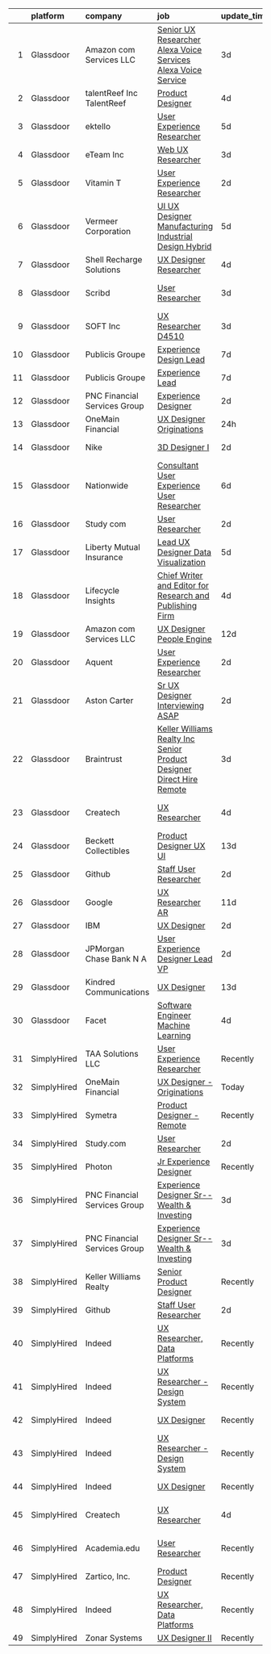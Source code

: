 

|    | platform    | company                       | job                                                                                                                                                                                                                                                                                                                                                                                                                                                                                                                                                                                                                                                                                                                                                                                                                                                                                                                                                                                                                                                                                                                                                                                                                                                                                                                                                                                                                                                                                                                                                     | update_time   | location               |
|---:|:------------|:------------------------------|:--------------------------------------------------------------------------------------------------------------------------------------------------------------------------------------------------------------------------------------------------------------------------------------------------------------------------------------------------------------------------------------------------------------------------------------------------------------------------------------------------------------------------------------------------------------------------------------------------------------------------------------------------------------------------------------------------------------------------------------------------------------------------------------------------------------------------------------------------------------------------------------------------------------------------------------------------------------------------------------------------------------------------------------------------------------------------------------------------------------------------------------------------------------------------------------------------------------------------------------------------------------------------------------------------------------------------------------------------------------------------------------------------------------------------------------------------------------------------------------------------------------------------------------------------------|:--------------|:-----------------------|
|  1 | Glassdoor   | Amazon com Services LLC       | [Senior UX Researcher  Alexa Voice Services  Alexa Voice Service](https://www.glassdoor.com/partner/jobListing.htm?pos=124&ao=1136043&s=58&guid=000001817fe2a316b438e5b57d86120e&src=GD_JOB_AD&t=SR&vt=w&cs=1_4f942899&cb=1655707968689&jobListingId=1007945376978&jrtk=3-0-1g5vu58qjjoor801-1g5vu58r0q6ip800-4fb3b2205b397d34-)                                                                                                                                                                                                                                                                                                                                                                                                                                                                                                                                                                                                                                                                                                                                                                                                                                                                                                                                                                                                                                                                                                                                                                                                                        | 3d            | Remote                 |
|  2 | Glassdoor   | talentReef  Inc    TalentReef | [Product Designer](https://www.glassdoor.com/partner/jobListing.htm?pos=126&ao=1136043&s=58&guid=000001817fe2a316b438e5b57d86120e&src=GD_JOB_AD&t=SR&vt=w&ea=1&cs=1_2fd6e781&cb=1655707968693&jobListingId=1007942333539&jrtk=3-0-1g5vu58qjjoor801-1g5vu58r0q6ip800-b1d65d1e23e1d5ef-)                                                                                                                                                                                                                                                                                                                                                                                                                                                                                                                                                                                                                                                                                                                                                                                                                                                                                                                                                                                                                                                                                                                                                                                                                                                                  | 4d            | Denver, CO             |
|  3 | Glassdoor   | ektello                       | [User Experience Researcher](https://www.glassdoor.com/partner/jobListing.htm?pos=102&ao=1110586&s=58&guid=000001817fe2a316b438e5b57d86120e&src=GD_JOB_AD&t=SR&vt=w&ea=1&cs=1_b6baf9ec&cb=1655707968687&jobListingId=1007939618815&cpc=DF7064BA3070673B&jrtk=3-0-1g5vu58qjjoor801-1g5vu58r0q6ip800-915ffd92501460ca--6NYlbfkN0CLjQmfy67UqlWxJvyH5uxFrQGBFL1cdeZdgq-fUlKTljvii19VO40o9hODfeR06z4R3gKYeA12dSiTX4yFC_llT-SHO-vTVqwBvTr0TUeQ7sqQLmharss2OEzlzSIVsfsJmAiheDQVb3SGwk3mUzb-JDtsyTgnc840NTm9Xfdo-DwM4oPtxPVfXtd_PHWKQmeQjg046Zhwopc_7D4sKt2YSax65p3ay23vh2EowBx91kghxhfyIVr6wt7xwheDaTW3ZXWHSNPzhAyADsr0G7RcDuyCGoVQqV9pQ3lxXj7c6haVetsQdpnrlimYKvz92IWUysJknZJQaRY9oBujia5pqvJll_lfIGm8G-XlUDS3f1QkVX-0q_5jJgjO1ztLtEf4h8Fk75DNnKBYcv7Oy_IxeeNXW4NwUuTI76jmWA-JeYSh_Bnhl7627AOKwqiAVZrhSLb8JsgRHe-GOY3-STzjeLEZQzb6kccNGr-G3hlhKZQE_-SciZ7jliEAxFfhvijsmplWd2rJztMkaaYbn6XG)                                                                                                                                                                                                                                                                                                                                                                                                                                                                                                                                                                                                                                                                   | 5d            | Washington, DC         |
|  4 | Glassdoor   | eTeam Inc                     | [Web UX Researcher](https://www.glassdoor.com/partner/jobListing.htm?pos=123&ao=1136043&s=58&guid=000001817fe2a316b438e5b57d86120e&src=GD_JOB_AD&t=SR&vt=w&cs=1_9fb2f864&cb=1655707968688&jobListingId=1007944955021&jrtk=3-0-1g5vu58qjjoor801-1g5vu58r0q6ip800-910f4805a6e67552-)                                                                                                                                                                                                                                                                                                                                                                                                                                                                                                                                                                                                                                                                                                                                                                                                                                                                                                                                                                                                                                                                                                                                                                                                                                                                      | 3d            | Newark, CA             |
|  5 | Glassdoor   | Vitamin T                     | [User Experience Researcher](https://www.glassdoor.com/partner/jobListing.htm?pos=109&ao=1110586&s=58&guid=000001817fe2a316b438e5b57d86120e&src=GD_JOB_AD&t=SR&vt=w&cs=1_16830822&cb=1655707968687&jobListingId=1007947510415&cpc=56C4EA4A1A191A49&jrtk=3-0-1g5vu58qjjoor801-1g5vu58r0q6ip800-8ffb010d9d7ec4b0--6NYlbfkN0DMrcEu7yrtATojKJA7cEzGQ3FdRGWLh0CZQInL4ECGI6k5tN82kdM0OKoro5eXmjok1pY9WiCtPF0dukI9Fmem5Cq8y8v3Sld1jHAuQrnJsSg_8y4heX17j9R_wXSf16JunJqD7QV3ZczRzo7izK4pN-WqcA9hzaZ1XSgu-eucJqXeGroIwQ2vDT5HPkELxMG_Qqbs7utISQh14OcebAZQ2hhlXh-KitasqMOTrzBO7UzkqvfXg8kOOWwYqdXG0SllNeL_uk6nt3o-Ps7RkDeXV8ANblmPTPPOLmrC_g-IXilfCauBj2e5F1mMOI9voUJJO4Xd6w34wY4j9C7j5MCxjPgGrWMQOHALZN2cknrQC7OjsXZWTDqsH4F_96v_nFbdKvLKdSvQGBz4RL3HAH40Fw5ilq1pgSHd6HLpYaU3VokQt_zVUU06L5ZI9hi5Gk1zEGRdqfQF8YYgm9S2Cxl4186Y78pKY2E%3D)                                                                                                                                                                                                                                                                                                                                                                                                                                                                                                                                                                                                                                                                                                                          | 2d            | Remote                 |
|  6 | Glassdoor   | Vermeer Corporation           | [UI UX Designer   Manufacturing   Industrial Design   Hybrid](https://www.glassdoor.com/partner/jobListing.htm?pos=101&ao=1110586&s=58&guid=000001817fe2a316b438e5b57d86120e&src=GD_JOB_AD&t=SR&vt=w&ea=1&cs=1_d4e50770&cb=1655707968687&jobListingId=1007939572469&cpc=38E0756619F973C7&jrtk=3-0-1g5vu58qjjoor801-1g5vu58r0q6ip800-5814b1387374f9ff--6NYlbfkN0AQhm7jCNPWkAtdbrHYinuEF-a0ad_XwdBYqI5V9T1t0eKmjEvq3vv5sOGzcJNLHLvIjBhYqmqlClFR6e98mvR4lkpUc3f2JXGugAMhnxLn-m9ANesKFbG4fAHzH33GX4vDGc_zmHO1yvG1hduN-bPLqT7qrNTUkiEl4C7Evff0_3N74_eX90ADEyK0E18Btu-6R8Da_6OUYt9tMJwI19yXGcgCBuPT8zj28OhxTFtTyxYpEyl_89vmK6PPEjDUROUhP6Fp-gYwmSFd6WDPOefat8Pxi6QtyoviVJOFi7pi15mI6d9IrODvuIWm1Aq778eMGs7z3pKESad_7j2X-65us45CwYIVlPW9Tx9zg7mEIntZPvl2PHrQalnsROqddKlMKCI-4CUDkBUp1SDSOB1ru-XtOThiOYukQJNsCTqJcHosby1z9nPpcDY0fv7puDFlI9utQEbex34kEURyE1ilkFkM2zuft6HmPL9lSQfefPWVFEF4fY7Og7a_tRoqLovDVUXplWTkbkr2HMInkrmOC3feaM9Iu1f3gWTxiEa_5csF4-lMndyu)                                                                                                                                                                                                                                                                                                                                                                                                                                                                                                                                                                                                  | 5d            | Pella, IA              |
|  7 | Glassdoor   | Shell Recharge Solutions      | [UX Designer Researcher](https://www.glassdoor.com/partner/jobListing.htm?pos=120&ao=1136043&s=58&guid=000001817fe2a316b438e5b57d86120e&src=GD_JOB_AD&t=SR&vt=w&ea=1&cs=1_6a0d3526&cb=1655707968688&jobListingId=1007942893716&jrtk=3-0-1g5vu58qjjoor801-1g5vu58r0q6ip800-ebdfb834cd5ff5b7-)                                                                                                                                                                                                                                                                                                                                                                                                                                                                                                                                                                                                                                                                                                                                                                                                                                                                                                                                                                                                                                                                                                                                                                                                                                                            | 4d            | Los Angeles, CA        |
|  8 | Glassdoor   | Scribd                        | [User Researcher](https://www.glassdoor.com/partner/jobListing.htm?pos=114&ao=1136043&s=58&guid=000001817fe2a316b438e5b57d86120e&src=GD_JOB_AD&t=SR&vt=w&cs=1_b50190bd&cb=1655707968688&jobListingId=1007945582409&jrtk=3-0-1g5vu58qjjoor801-1g5vu58r0q6ip800-8b5c01c17227ae4b-)                                                                                                                                                                                                                                                                                                                                                                                                                                                                                                                                                                                                                                                                                                                                                                                                                                                                                                                                                                                                                                                                                                                                                                                                                                                                        | 3d            | San Francisco, CA      |
|  9 | Glassdoor   | SOFT Inc                      | [UX Researcher   D4510](https://www.glassdoor.com/partner/jobListing.htm?pos=116&ao=1136043&s=58&guid=000001817fe2a316b438e5b57d86120e&src=GD_JOB_AD&t=SR&vt=w&ea=1&cs=1_ee1c0d60&cb=1655707968688&jobListingId=1007945141546&jrtk=3-0-1g5vu58qjjoor801-1g5vu58r0q6ip800-6ad6902ce332a5fd-)                                                                                                                                                                                                                                                                                                                                                                                                                                                                                                                                                                                                                                                                                                                                                                                                                                                                                                                                                                                                                                                                                                                                                                                                                                                             | 3d            | New York, NY           |
| 10 | Glassdoor   | Publicis Groupe               | [Experience Design Lead](https://www.glassdoor.com/partner/jobListing.htm?pos=106&ao=1110586&s=58&guid=000001817fe2a316b438e5b57d86120e&src=GD_JOB_AD&t=SR&vt=w&cs=1_e9af5060&cb=1655707968687&jobListingId=1007934425691&cpc=0C139D4CAD5A6DB2&jrtk=3-0-1g5vu58qjjoor801-1g5vu58r0q6ip800-382615c1289c0ca0--6NYlbfkN0D_XFSRfOpY7hhzl86VUrgfgdzYRVdqdkK81Ka1OFk9ulaUqRt61AoIfWz2UwJceWpgw7FJA0j9SFlSq0pUsqhCYMTDx83e1UIGh9jx5XXBJdlgjuOxnEJioCDWv0U3VUj5hr4ce8taPDFSkUB-tLRH0a9DoSigttLK_m7v9_cb_Tjn7CEc7Haw2E-az-fADkvMUKfVYMGuTSi40if43E0u21jxdEXQDL8K-WK4AAQRFqCkoNIfCRlGDJ2rljn0-7ecIp_jPzl4pJkzZNzKn1d-hK5H3E8sBeOoa6MXNU3N8aWsCb2Y1s3LTT0Y9dXGiYUHHW9GDDn4sbLMaCl0PfJU5JMfpF1e9G_7M_CdrJJVB0GPiTsdZ1qJz-MDX87FLQi-Gl5LNQz5nrK5fX6lNz5uHIedi-dujLWyuD7Xpo-AVLAfgIQQQfQtsTy6E-ew5HebZO3efyxc7PfRRdd3jmFM6fdtn1KCC3gzTc8gF_W17cG8aeS6N0ApEH1BrbwEMqUFNykrVdAsq5W97V3KRVwbu8Gzdh-WMfHilwIW7T_ZvMG4run9MC_YYv488pZgkjoOYLMdS_uH9A%3D%3D)                                                                                                                                                                                                                                                                                                                                                                                                                                                                                                                                                                                                                | 7d            | Arlington, VA          |
| 11 | Glassdoor   | Publicis Groupe               | [Experience Lead](https://www.glassdoor.com/partner/jobListing.htm?pos=107&ao=1110586&s=58&guid=000001817fe2a316b438e5b57d86120e&src=GD_JOB_AD&t=SR&vt=w&cs=1_9537b3f7&cb=1655707968687&jobListingId=1007934425692&cpc=444700D72F2ECBCE&jrtk=3-0-1g5vu58qjjoor801-1g5vu58r0q6ip800-f5dc3bcded123848--6NYlbfkN0D_XFSRfOpY7hhzl86VUrgfgdzYRVdqdkK81Ka1OFk9ulaUqRt61AoIfWz2UwJceWpgw7FJA0j9SFtQjhvNrDlNu_g677Tbvibrpuob0UZbC7cBf3hPbBceg5REOer4Em_rODLe3T0KuZcFcJOmZ7GXOab9jO_R5lT3KWJRzelntqDWs8syP3dYTnmPKkOGWDFeHdS_OgExyB99VAulvUwHMOXS0ImKjupUU0Furljodm53k9-lrabWyz9576IrIfMYpJxCWfkSaQCbOlMpfHuoesvflJmNEdX2k0gVR9-xX_y1Dm8a_IEaRXoQ7xH8PQuIu19OD6r-rezSLPGHb98ZFdx2XlR-_k-vHQ6MF2gTkBzV2tRoiNVqSpqO9hLQ4PDECZ6DPQ-c_CXSE2FQA3dft8XKMnK5dGfShdPyIL7VgXyLPXMrCpJppYkI0aPtvQRBN9LZjgiZrCI_hI4MoCIcnTfDpAozHnT_NsmofABbk74W7HbUZ5pm7boTQBtPl6KnTLAegZNIZHK9wcWoQK1WVka1Yl1mK43BMnDFYpBJ3Tr1DmzkHDXtZDS7dxKmnylULvhtfXcrEg%3D%3D)                                                                                                                                                                                                                                                                                                                                                                                                                                                                                                                                                                                                                       | 7d            | Chicago, IL            |
| 12 | Glassdoor   | PNC Financial Services Group  | [Experience Designer](https://www.glassdoor.com/partner/jobListing.htm?pos=103&ao=1110586&s=58&guid=000001817fe2a316b438e5b57d86120e&src=GD_JOB_AD&t=SR&vt=w&cs=1_dbf89991&cb=1655707968686&jobListingId=1007947110095&cpc=9C2286EA3771AAF6&jrtk=3-0-1g5vu58qjjoor801-1g5vu58r0q6ip800-ec193e0784c58fa5--6NYlbfkN0AMofH_6zXbiqn6xehDj89HQNfpf30LHk40Y3Yl5cZTpm-EXukPQNetNbgZyPcaSjneih3SmqObhC5ZgWGnC6DWk-K69YCffRJ95B5GMu7JHOyXu_ZiV1dHgxMFgpCRv90kDq8mGjk0VkcrJRpgmaOFK3pfiZYAzYRkc6PwNwNpJJ0j3Alnj8pIDoXRdOpIVFATYDny2Hge270R0zIlUCY8YV1J-K9ySMG5RLyQnBN7OpIPrzmG94Uvob_fL11nk6xV_Ps2KkW-pcBtSDLNyZI2awr5jeaBMOop2cvPQLD0uS9vk8NkXO2khtGqRhAz5RMwJ0T6a-f5XkP1AVV50pr0xg9IgCD3AK53TcQ7D1EoRaAXlPWjdQxmf-riDln35rNblkzwiZLVsDeRzWEPGAcmE9ugiMFwvQaqFzSv4IjqtzVsEOFC026BwohutPRHDH3gLnbOXxPO67PcmGL8Wy_tKkW03ZXyBw7_NQo5lubtZDgPgSYfTLppR-WZp5BGHs7F-ToUdnPe5aArRvr_fWZCEkBydRcStu_NSDsWwU7BnLqoX-VhYTOyZGNWzX7K-Fv6neNh1WBKcs3FQe73ldLfPMFyQk2RUMfBorZAskel3yq0_5QRC30_wz6EDRDPAgHLKaEsuikZNysU07WP0Bh4hxr9ep-lbzb71j63237Q7J2-etHcVE3CCjvK2NI-Ua4IVT8tmqxT9rOLyStNRHtHp7um2X6E8H_9GynTXtdyBMkjf1T9Jko66_YI_2wtw1mWUvTZHFia-vjGqmlhzClYkOkH5j_i5DFdUlvgP_UHqUAsq7warTfp28O__SBWELt4ce-z37iiv8N6UDywHcg6IPckih8KPhIOf45yRFPympviRybEMHTJ4O2OBVqdE90nmjImsRSgx6pF-p3mW78P3HM2_NP9XB4P9OAOQdU4cRbpIkKTjhJ-dEP1l53qEBpR_yoJoAn56dx1pPyPhKMMszaQjXVUi39Dldiw6tjNIHg1IEHa9nbweQu0WHDjrkfOwfNrTTP8AbL7TigxU_Rxtk4x4T3jjVUenc1t06_1Hw64H8h90aStQIddDLLgXxp9Sk_oto3EPsfzaSQtcouo5em-fK1J35_kS4YlCxPXVRb7IyJsEb6agk2gBftjlEKO2fL7DmLlvcH5FTP-1bXHDGWpLbzS11E%3D) | 2d            | Pittsburgh, PA         |
| 13 | Glassdoor   | OneMain Financial             | [UX Designer   Originations](https://www.glassdoor.com/partner/jobListing.htm?pos=104&ao=1110586&s=58&guid=000001817fe2a316b438e5b57d86120e&src=GD_JOB_AD&t=SR&vt=w&cs=1_188ba42f&cb=1655707968686&jobListingId=1007950335218&cpc=1D891ED3EFC3904E&jrtk=3-0-1g5vu58qjjoor801-1g5vu58r0q6ip800-72be84aa0a660445--6NYlbfkN0Bjlu5n-gv5HO0Uw8oUWkLCzq7-4ueCq4bqHo-b0jTNgEo79qTxKEF1eiLEZ0uE3qdS2lGNgLL4q6chu9OUZX2SI1DvTJf9Wz1w6kqDKbvL0w57CKjR8N22oEcEIeYrNoFWMzRtNTznVSXFzCD3w5EdbfAeMbjqWp1DYGuOTavYAdgfK2u9LmUCBfqS4fBNay1M6Et1QcJXibb52jfMeXHW5PjRKfc6q99iM47GXSsUcVOz4Dh0Iq75iMvBUe3jeDYQQL2exlOT_d9hI6sDNzWF0CRnv9aqb1cznpB_HyuOddO5Wp1A_P0EgFcYoOHV0SU-FtbzZvSH25S5REeP4y94NIG6gMNjnCv6nkX4BYDaedbA9wbnpY40g_mGSw9tsFFce1NrHuamd8nCEophjqqUXRglvD3CRnMytOAWl5GfvAO6iQBi1bO7Ixp9HKkcrqs%3D)                                                                                                                                                                                                                                                                                                                                                                                                                                                                                                                                                                                                                                                                                                                                                          | 24h           | Dallas, TX             |
| 14 | Glassdoor   | Nike                          | [3D Designer I](https://www.glassdoor.com/partner/jobListing.htm?pos=112&ao=1136043&s=58&guid=000001817fe2a316b438e5b57d86120e&src=GD_JOB_AD&t=SR&vt=w&cs=1_a879da1d&cb=1655707968688&jobListingId=1007947826288&jrtk=3-0-1g5vu58qjjoor801-1g5vu58r0q6ip800-612dfb3f0eb8356f-)                                                                                                                                                                                                                                                                                                                                                                                                                                                                                                                                                                                                                                                                                                                                                                                                                                                                                                                                                                                                                                                                                                                                                                                                                                                                          | 2d            | Beaverton, OR          |
| 15 | Glassdoor   | Nationwide                    | [Consultant  User Experience  User Researcher](https://www.glassdoor.com/partner/jobListing.htm?pos=130&ao=1136043&s=58&guid=000001817fe2a316b438e5b57d86120e&src=GD_JOB_AD&t=SR&vt=w&cs=1_c23e4b75&cb=1655707968694&jobListingId=1007935266371&jrtk=3-0-1g5vu58qjjoor801-1g5vu58r0q6ip800-521af0eb0c1b4f09-)                                                                                                                                                                                                                                                                                                                                                                                                                                                                                                                                                                                                                                                                                                                                                                                                                                                                                                                                                                                                                                                                                                                                                                                                                                           | 6d            | Columbus, OH           |
| 16 | Glassdoor   | Study com                     | [User Researcher](https://www.glassdoor.com/partner/jobListing.htm?pos=118&ao=1136043&s=58&guid=000001817fe2a316b438e5b57d86120e&src=GD_JOB_AD&t=SR&vt=w&ea=1&cs=1_4d33769c&cb=1655707968688&jobListingId=1007948105624&jrtk=3-0-1g5vu58qjjoor801-1g5vu58r0q6ip800-f1ed0be03fa6b50e-)                                                                                                                                                                                                                                                                                                                                                                                                                                                                                                                                                                                                                                                                                                                                                                                                                                                                                                                                                                                                                                                                                                                                                                                                                                                                   | 2d            | Mountain View, CA      |
| 17 | Glassdoor   | Liberty Mutual Insurance      | [Lead UX Designer   Data Visualization](https://www.glassdoor.com/partner/jobListing.htm?pos=105&ao=1110586&s=58&guid=000001817fe2a316b438e5b57d86120e&src=GD_JOB_AD&t=SR&vt=w&cs=1_bd7ba77a&cb=1655707968687&jobListingId=1007940071636&cpc=76BDADE3D6D9A820&jrtk=3-0-1g5vu58qjjoor801-1g5vu58r0q6ip800-23c8841b6c21757c--6NYlbfkN0D19kSVUiNzG2UWy1lRGehFMusHrHGUl8ru40ax50wmt-THYVDVXiQ1RxehNPznEJE1U7VDE0f2KIsFInOFhur_BYiO6_npZ3qtwMUX1c-HLGgfGN79yWfITd6vLFPpn0JsUPpP4kjWKD_NlSFGJfZJuLLIw_jLgqt9CjkkYS7CbKBhwDsBlGCzCOiMoFlFlTGiLgLQHY4Z7HS_vI2kWqp3wfsROl1ZtysAzfexegJFomQHnhZ4Kw2BLqnRr_cWZp3IcdhbEH8D2fel3_AEuDkYAaQb6fLo-F9H0ROCa8G9OYMDVQLgzGl66dIWPrkDxda61Xa20lvQDCMAQMo0Z2BfXriMI49Om_nja4bIe3V0-izSkvQdKWRbMoNrw1wxbkD5mXdRm5MrkaARmVkJf5GT6WnKz_OOw02gx0U3Ry-eM00POYC1K7pl6pbIqmoB7ix8BU2vtG0j9huGBEjtlu-ALXZ37UmB5IobUhrgxc89GYeSsv1N0ziTjHwOCnZleKLtTOC82aSIfeq3cLAenA9sJDJK3KEcz2mly1am3cfzQvBDrQfY_TNM4tp6zySTO8KS5cWsfhr8rH-qTsslQi6ahvJdISC-F9b0g_3cNo_3giHqqHB9lz6WaUmDqThcm72nfW-uL2T4CQ%3D%3D)                                                                                                                                                                                                                                                                                                                                                                                                                                                                                                                                 | 5d            | Remote                 |
| 18 | Glassdoor   | Lifecycle Insights            | [Chief Writer and Editor for Research and Publishing Firm](https://www.glassdoor.com/partner/jobListing.htm?pos=122&ao=1136043&s=58&guid=000001817fe2a316b438e5b57d86120e&src=GD_JOB_AD&t=SR&vt=w&cs=1_70931b56&cb=1655707968688&jobListingId=1007942887745&jrtk=3-0-1g5vu58qjjoor801-1g5vu58r0q6ip800-b4d448a0efd4cc08-)                                                                                                                                                                                                                                                                                                                                                                                                                                                                                                                                                                                                                                                                                                                                                                                                                                                                                                                                                                                                                                                                                                                                                                                                                               | 4d            | Remote                 |
| 19 | Glassdoor   | Amazon com Services LLC       | [UX Designer  People Engine](https://www.glassdoor.com/partner/jobListing.htm?pos=121&ao=1136043&s=58&guid=000001817fe2a316b438e5b57d86120e&src=GD_JOB_AD&t=SR&vt=w&cs=1_2a5ab9a1&cb=1655707968688&jobListingId=1007922687053&jrtk=3-0-1g5vu58qjjoor801-1g5vu58r0q6ip800-706c21dc2cb9d1c6-)                                                                                                                                                                                                                                                                                                                                                                                                                                                                                                                                                                                                                                                                                                                                                                                                                                                                                                                                                                                                                                                                                                                                                                                                                                                             | 12d           | Seattle, WA            |
| 20 | Glassdoor   | Aquent                        | [User Experience Researcher](https://www.glassdoor.com/partner/jobListing.htm?pos=110&ao=1110586&s=58&guid=000001817fe2a316b438e5b57d86120e&src=GD_JOB_AD&t=SR&vt=w&cs=1_d4a5b326&cb=1655707968687&jobListingId=1007947575845&cpc=32EE424DE2B657EB&jrtk=3-0-1g5vu58qjjoor801-1g5vu58r0q6ip800-8398e86d62796fed--6NYlbfkN0DMrcEu7yrtATojKJA7cEzGQ3FdRGWLh0CZQInL4ECGI9gD0Wolx9R2EDT7B77c2cTfSS0sKx0sPrTiiXrRC4mCy6wvlcZIyaaPwzM8wGJyx9NQOU_eJTkritVdPf6wW3MPn0Q3jkpTzsfWDBEmPQAWOMx6fG0EbOPYZVXRuDgN8oMSKi8bn13SamWEE96lebpyasgivYgxBGK7MIRUiS1-czws97HpBrAG9QFBhjzM5rUoAwsE57TgpWWrmHos-KVA1E3ECO_gr1Nu3ysWAAwg4OUUmPIZC5LgoKSoLae4AENsCB5YnDVdTLhjrYF-Ad-WzT7Q4ym1VC25ZmiPueYpdCrW6qzCNehn-cswLXRWuXOZ-rh5uO2DJxVq3EoRsf2BXfiZp4ASKs4IgPkWpc4V5b1o2unyKTiZ9BRub9wfFrR5KpeH7hS5iG0JFlgBMQD24fpxE_apwA%3D%3D)                                                                                                                                                                                                                                                                                                                                                                                                                                                                                                                                                                                                                                                                                                                                            | 2d            | Remote                 |
| 21 | Glassdoor   | Aston Carter                  | [Sr  UX Designer Interviewing ASAP](https://www.glassdoor.com/partner/jobListing.htm?pos=111&ao=1110586&s=58&guid=000001817fe2a316b438e5b57d86120e&src=GD_JOB_AD&t=SR&vt=w&ea=1&cs=1_50431461&cb=1655707968688&jobListingId=1007948347898&cpc=AC285F3A3ECA6BB0&jrtk=3-0-1g5vu58qjjoor801-1g5vu58r0q6ip800-72161f5e851506dd--6NYlbfkN0ChYVx_I3yfZ_JDY3EFoivtqvi_stwnZ_kRt8Dowt_l_d1ydueao4NEv8X4QANiVn8IS0FOnCHHzE87XxoJ5r30nWbkJBQ75CkzcTpL8bAt83WfjWFLhvecqcoG04rGU2w3QFC3XtceFpJ-kNUFeSD9gLdSJwe0Nte6zm8Z9LRAfW8xk9sbgVPnYHvrqy3t5w1m2wwwuZLMaSp0szI576lmDJdIZtmIyqI-kWTTr6qoYW34Ep8-J1abDjLd8unh6zd6Pxh6N1yUE59EgOrUU0tAxbd_VlwdJTBTh6Nyv4D9bRoIA0CoSyB20Y96ModeH6u9mCeQsB1zZotofLYb34H48TdQueU0LzTZJgBvW2zHKzRwORj7LtR_zApcOVv-syoQj3l7zXuhlMvahhmB2kbpx_d5YTeMK5TQrp24JD4pSu8sEywDQyid8cWmE_7OfgJe4xqCooZ7jW801r9w8GPf-_o_OGe96uxkwquTy4dxOOLOYvTKcz8YajL48yQZcIgVxoNBbtBjf1BPp5cBZTm4F2vnQkic9GDoQ5op6RMwwL08MeOziouru0iektUHwb267JVm-wrCTUNt8dCN9mcKcJE1e49ncL5t8f7QcCP-QgegXtFo83ZuQQE-F3Kc4qAR0cHmIuW-IU6kT0SN7y6zv5aL_s5DDoKHTfWXzvMgjNJn9dk-MlZjM-GQdLEqWEbSmM1rv3w-mFPW9Fy6ZIPlqWW56zC5G95lCHYzq1nuMSnKx05iAzrN_wo3pfzhFOA-Rgl6x9oVS3KTVIgMCML9XxFKSdb6E4vCnfEIeq4N9dguI2yhLAyNlWLDjLHPl6Is30Kzk5JFqcI7g7NCXz4w1PdNN7wTz5X4cJVJGt7O5sWSJlYb3zAMuCwDE4RtEBkqZfz-yPl9zoP2w1oLjrNTjcG2lFuvCHyqWdKtcXPVMUTL6lL7s50cUcjuNF0hb9fqzmnvDVqvTg%3D%3D)                                                                                                                                                                                                | 2d            | Brooklyn, NY           |
| 22 | Glassdoor   | Braintrust                    | [Keller Williams Realty  Inc    Senior Product Designer   Direct Hire  Remote ](https://www.glassdoor.com/partner/jobListing.htm?pos=108&ao=1110586&s=58&guid=000001817fe2a316b438e5b57d86120e&src=GD_JOB_AD&t=SR&vt=w&ea=1&cs=1_a6fe031e&cb=1655707968688&jobListingId=1007945515466&cpc=F41FEAB56D215062&jrtk=3-0-1g5vu58qjjoor801-1g5vu58r0q6ip800-f811b1365b71d003--6NYlbfkN0AL3dVr72y2kzw2kaN2Ho5i09lACUMjYeOySpm2U6Kfan0Q5GkZVGCHxlsApy2F536Mh4fFwB8KlYeKx9q-iVgg6LOnq8ad5Et0NWQslvTouRXkuls7NzAoajAYhn1PrQ1U-84DzewOx_Qjj8tLWMyjwOeRw1WYT3boym4NiaCz-VsbGZycBEgq7RGglE-xu2ZDn9oe9ekHENnqTjdZefhx3cbPJyS7GE6cDcmhXRz2LY84EQNxAa_jm4BnSYsWlLuG-eIi_u99R9cExvvgPSq6aQLxdk7cVuYIuoupk0KQ0gWnaH7w7N8L2dxVB-DH4W1vgo81DvSgmt74DwDTKN5-xj3ckxqkkNHqVE6920ddcPa5G7wOg2F_05dMC-TEEjAuhLICcyNfiJIO24pgizPklZLhEwqf0gQn3wbSz_X-5dy4_FFZ2nLLKg0WSn7poBz7uWJ7_GJbNGSqDEicnHPVTmbuMRbac3RbEmWknTOLE02g8gvcHO_8znUF7aCX4_pl8QhKs88Z-cr8_Tqc962O4gRlE2s2k-wCo4AlwoC-rTgNeM2fYm5u5EtyDVa1_vGBmq1gMmS-A8s6GPKfSCMvii8kl4313Rx37eMVo6EAxfsdVQDRshZP7kkshUDaHa8aWflfKs5N6hCg9MN0xnyO0SQWlQChFotfeh-ow6cTNmncvcOkRgxDfQqFm3esZ0Sb2GowaOYYgAIqPY-SLtwwEIHxuhFFYEEzgpRBCMY8Rb507X-LC9cNqfDqdwTYS0n2ZNIXHCFcISdu7TEiF-LI)                                                                                                                                                                                                                                                                                                                                                | 3d            | San Francisco, CA      |
| 23 | Glassdoor   | Createch                      | [UX Researcher](https://www.glassdoor.com/partner/jobListing.htm?pos=117&ao=1136043&s=58&guid=000001817fe2a316b438e5b57d86120e&src=GD_JOB_AD&t=SR&vt=w&ea=1&cs=1_b757d61d&cb=1655707968688&jobListingId=1007942486177&jrtk=3-0-1g5vu58qjjoor801-1g5vu58r0q6ip800-f2ce10c15be7bc6a-)                                                                                                                                                                                                                                                                                                                                                                                                                                                                                                                                                                                                                                                                                                                                                                                                                                                                                                                                                                                                                                                                                                                                                                                                                                                                     | 4d            | San Francisco, CA      |
| 24 | Glassdoor   | Beckett Collectibles          | [Product Designer  UX UI ](https://www.glassdoor.com/partner/jobListing.htm?pos=127&ao=1136043&s=58&guid=000001817fe2a316b438e5b57d86120e&src=GD_JOB_AD&t=SR&vt=w&ea=1&cs=1_5839b32b&cb=1655707968693&jobListingId=1007920548321&jrtk=3-0-1g5vu58qjjoor801-1g5vu58r0q6ip800-7ce6155e380e491a-)                                                                                                                                                                                                                                                                                                                                                                                                                                                                                                                                                                                                                                                                                                                                                                                                                                                                                                                                                                                                                                                                                                                                                                                                                                                          | 13d           | Remote                 |
| 25 | Glassdoor   | Github                        | [Staff User Researcher](https://www.glassdoor.com/partner/jobListing.htm?pos=115&ao=1136043&s=58&guid=000001817fe2a316b438e5b57d86120e&src=GD_JOB_AD&t=SR&vt=w&cs=1_25acba6b&cb=1655707968688&jobListingId=1007946628831&jrtk=3-0-1g5vu58qjjoor801-1g5vu58r0q6ip800-24dffac83cec1c6b-)                                                                                                                                                                                                                                                                                                                                                                                                                                                                                                                                                                                                                                                                                                                                                                                                                                                                                                                                                                                                                                                                                                                                                                                                                                                                  | 2d            | Remote                 |
| 26 | Glassdoor   | Google                        | [UX Researcher  AR](https://www.glassdoor.com/partner/jobListing.htm?pos=125&ao=1136043&s=58&guid=000001817fe2a316b438e5b57d86120e&src=GD_JOB_AD&t=SR&vt=w&cs=1_0a55d343&cb=1655707968689&jobListingId=1007926549078&jrtk=3-0-1g5vu58qjjoor801-1g5vu58r0q6ip800-d861bfc41e3b8d5e-)                                                                                                                                                                                                                                                                                                                                                                                                                                                                                                                                                                                                                                                                                                                                                                                                                                                                                                                                                                                                                                                                                                                                                                                                                                                                      | 11d           | Mountain View, CA      |
| 27 | Glassdoor   | IBM                           | [UX Designer](https://www.glassdoor.com/partner/jobListing.htm?pos=128&ao=1136043&s=58&guid=000001817fe2a316b438e5b57d86120e&src=GD_JOB_AD&t=SR&vt=w&cs=1_c9591fab&cb=1655707968693&jobListingId=1007946992624&jrtk=3-0-1g5vu58qjjoor801-1g5vu58r0q6ip800-9777d9dcb416c308-)                                                                                                                                                                                                                                                                                                                                                                                                                                                                                                                                                                                                                                                                                                                                                                                                                                                                                                                                                                                                                                                                                                                                                                                                                                                                            | 2d            | Austin, TX             |
| 28 | Glassdoor   | JPMorgan Chase Bank  N A      | [User Experience Designer   Lead  VP](https://www.glassdoor.com/partner/jobListing.htm?pos=129&ao=1136043&s=58&guid=000001817fe2a316b438e5b57d86120e&src=GD_JOB_AD&t=SR&vt=w&cs=1_32853826&cb=1655707968693&jobListingId=1007948351236&jrtk=3-0-1g5vu58qjjoor801-1g5vu58r0q6ip800-00b554e50c29ed1d-)                                                                                                                                                                                                                                                                                                                                                                                                                                                                                                                                                                                                                                                                                                                                                                                                                                                                                                                                                                                                                                                                                                                                                                                                                                                    | 2d            | New York, NY           |
| 29 | Glassdoor   | Kindred Communications        | [UX Designer](https://www.glassdoor.com/partner/jobListing.htm?pos=113&ao=1136043&s=58&guid=000001817fe2a316b438e5b57d86120e&src=GD_JOB_AD&t=SR&vt=w&ea=1&cs=1_25a867f2&cb=1655707968688&jobListingId=1007921846710&jrtk=3-0-1g5vu58qjjoor801-1g5vu58r0q6ip800-f343ba97e14ae0b7-)                                                                                                                                                                                                                                                                                                                                                                                                                                                                                                                                                                                                                                                                                                                                                                                                                                                                                                                                                                                                                                                                                                                                                                                                                                                                       | 13d           | Remote                 |
| 30 | Glassdoor   | Facet                         | [Software Engineer   Machine Learning](https://www.glassdoor.com/partner/jobListing.htm?pos=119&ao=1136043&s=58&guid=000001817fe2a316b438e5b57d86120e&src=GD_JOB_AD&t=SR&vt=w&ea=1&cs=1_e6a6b6d3&cb=1655707968688&jobListingId=1007942852875&jrtk=3-0-1g5vu58qjjoor801-1g5vu58r0q6ip800-d72e5880989bd4aa-)                                                                                                                                                                                                                                                                                                                                                                                                                                                                                                                                                                                                                                                                                                                                                                                                                                                                                                                                                                                                                                                                                                                                                                                                                                              | 4d            | San Francisco, CA      |
| 31 | SimplyHired | TAA Solutions LLC             | [User Experience Researcher](https://www.simplyhired.com/job/wjoRPGlrDeWkwlRaEqq_Gym5MqB4Ek7dmQOcEA4GA9mm5VlldUhxnQ?q=generative+designer)                                                                                                                                                                                                                                                                                                                                                                                                                                                                                                                                                                                                                                                                                                                                                                                                                                                                                                                                                                                                                                                                                                                                                                                                                                                                                                                                                                                                              | Recently      | Remote                 |
| 32 | SimplyHired | OneMain Financial             | [UX Designer - Originations](https://www.simplyhired.com/job/fJxinDswj9_tCrKLHLIzh5HXOh5PzatOFy7IvpXHFthw-Vdr-c1gKg?q=generative+designer)                                                                                                                                                                                                                                                                                                                                                                                                                                                                                                                                                                                                                                                                                                                                                                                                                                                                                                                                                                                                                                                                                                                                                                                                                                                                                                                                                                                                              | Today         | Fort Worth, TX         |
| 33 | SimplyHired | Symetra                       | [Product Designer - Remote](https://www.simplyhired.com/job/hSkWjaWMYgFhCFQx-vz3tfIowyPuP4lujgWiB5HyDVHP--PC0XA9tQ?q=generative+designer)                                                                                                                                                                                                                                                                                                                                                                                                                                                                                                                                                                                                                                                                                                                                                                                                                                                                                                                                                                                                                                                                                                                                                                                                                                                                                                                                                                                                               | Recently      | Bellevue, WA           |
| 34 | SimplyHired | Study.com                     | [User Researcher](https://www.simplyhired.com/job/xUS_b2SnKlSDeLp17-83WntA4NFRWCScNPAg6itVyV0lQxnknkYgLg?q=generative+designer)                                                                                                                                                                                                                                                                                                                                                                                                                                                                                                                                                                                                                                                                                                                                                                                                                                                                                                                                                                                                                                                                                                                                                                                                                                                                                                                                                                                                                         | 2d            | Mountain View, CA      |
| 35 | SimplyHired | Photon                        | [Jr Experience Designer](https://www.simplyhired.com/job/SdzAOEZoU-bi9Aw0NC50mr1-ESRDMqjcRPLJr9nLyVQZDJJ27f_LFw?q=generative+designer)                                                                                                                                                                                                                                                                                                                                                                                                                                                                                                                                                                                                                                                                                                                                                                                                                                                                                                                                                                                                                                                                                                                                                                                                                                                                                                                                                                                                                  | Recently      | Dallas, TX             |
| 36 | SimplyHired | PNC Financial Services Group  | [Experience Designer Sr--Wealth & Investing](https://www.simplyhired.com/job/AkBHC2Ij4ydzmq5FUgq-E5OFK3ubNuFir3RoYjEldSBKoTAsOkgmpA?q=generative+designer)                                                                                                                                                                                                                                                                                                                                                                                                                                                                                                                                                                                                                                                                                                                                                                                                                                                                                                                                                                                                                                                                                                                                                                                                                                                                                                                                                                                              | 3d            | Pittsburgh, PA         |
| 37 | SimplyHired | PNC Financial Services Group  | [Experience Designer Sr--Wealth & Investing](https://www.simplyhired.com/job/HFa3XJejbmXBq6AlSBvinCBBtzcp6CoCPo_mPXjP2oSasBnBGhs6VQ?q=generative+designer)                                                                                                                                                                                                                                                                                                                                                                                                                                                                                                                                                                                                                                                                                                                                                                                                                                                                                                                                                                                                                                                                                                                                                                                                                                                                                                                                                                                              | 3d            | Pittsburgh, PA         |
| 38 | SimplyHired | Keller Williams Realty        | [Senior Product Designer](https://www.simplyhired.com/job/j0nyWMRNxtcQstMHVo3bfqDjeJws-b_GqlnSDyYB7lIYlZcptTnnBQ?q=generative+designer)                                                                                                                                                                                                                                                                                                                                                                                                                                                                                                                                                                                                                                                                                                                                                                                                                                                                                                                                                                                                                                                                                                                                                                                                                                                                                                                                                                                                                 | Recently      | Remote                 |
| 39 | SimplyHired | Github                        | [Staff User Researcher](https://www.simplyhired.com/job/6UWmn6MoXGkQmvdCIMvPMAxjXeQS-S8bpNJrblFk0f0OYNjL_-uyxg?q=generative+designer)                                                                                                                                                                                                                                                                                                                                                                                                                                                                                                                                                                                                                                                                                                                                                                                                                                                                                                                                                                                                                                                                                                                                                                                                                                                                                                                                                                                                                   | 2d            | Remote +1 location     |
| 40 | SimplyHired | Indeed                        | [UX Researcher, Data Platforms](https://www.simplyhired.com/job/vZrKhRTa1fLSqH8NtpF0nOiR9e7iQP_kdKz8VQNJBn-ovnpx6QRPWQ?q=generative+designer)                                                                                                                                                                                                                                                                                                                                                                                                                                                                                                                                                                                                                                                                                                                                                                                                                                                                                                                                                                                                                                                                                                                                                                                                                                                                                                                                                                                                           | Recently      | Austin, TX             |
| 41 | SimplyHired | Indeed                        | [UX Researcher - Design System](https://www.simplyhired.com/job/e86TnqnxJQBRcV_2-RzGirxsIIbhg2mnrDU1i4D_XTnutJC9J-I8RQ?q=generative+designer)                                                                                                                                                                                                                                                                                                                                                                                                                                                                                                                                                                                                                                                                                                                                                                                                                                                                                                                                                                                                                                                                                                                                                                                                                                                                                                                                                                                                           | Recently      | United States          |
| 42 | SimplyHired | Indeed                        | [UX Designer](https://www.simplyhired.com/job/7GiZIE7D3Vdy_WwQaWJKRxT3iPyT6Rqzli4Zo5eTP3IEz4tsOt1bKA?q=generative+designer)                                                                                                                                                                                                                                                                                                                                                                                                                                                                                                                                                                                                                                                                                                                                                                                                                                                                                                                                                                                                                                                                                                                                                                                                                                                                                                                                                                                                                             | Recently      | United States          |
| 43 | SimplyHired | Indeed                        | [UX Researcher - Design System](https://www.simplyhired.com/job/e86TnqnxJQBRcV_2-RzGirxsIIbhg2mnrDU1i4D_XTnutJC9J-I8RQ?q=generative+designer)                                                                                                                                                                                                                                                                                                                                                                                                                                                                                                                                                                                                                                                                                                                                                                                                                                                                                                                                                                                                                                                                                                                                                                                                                                                                                                                                                                                                           | Recently      | United States          |
| 44 | SimplyHired | Indeed                        | [UX Designer](https://www.simplyhired.com/job/7GiZIE7D3Vdy_WwQaWJKRxT3iPyT6Rqzli4Zo5eTP3IEz4tsOt1bKA?q=generative+designer)                                                                                                                                                                                                                                                                                                                                                                                                                                                                                                                                                                                                                                                                                                                                                                                                                                                                                                                                                                                                                                                                                                                                                                                                                                                                                                                                                                                                                             | Recently      | United States          |
| 45 | SimplyHired | Createch                      | [UX Researcher](https://www.simplyhired.com/job/i7kHaMs_t4HJbJlYlCbNzuzUNip4IiMfa1iEYNfuICNgoGdDox8jZA?q=generative+designer)                                                                                                                                                                                                                                                                                                                                                                                                                                                                                                                                                                                                                                                                                                                                                                                                                                                                                                                                                                                                                                                                                                                                                                                                                                                                                                                                                                                                                           | 4d            | San Francisco, CA      |
| 46 | SimplyHired | Academia.edu                  | [User Researcher](https://www.simplyhired.com/job/cjdcomYempbmUhAWCpEK_YrJtbhLmpULAIpavYFaz3th4me50_tqfA?q=generative+designer)                                                                                                                                                                                                                                                                                                                                                                                                                                                                                                                                                                                                                                                                                                                                                                                                                                                                                                                                                                                                                                                                                                                                                                                                                                                                                                                                                                                                                         | Recently      | San Francisco, CA      |
| 47 | SimplyHired | Zartico, Inc.                 | [Product Designer](https://www.simplyhired.com/job/AvkylNGa_FTWwzDheU-xbU3PC5c2lQt485zSSNtwwzBQ_MAFGKFPgw?q=generative+designer)                                                                                                                                                                                                                                                                                                                                                                                                                                                                                                                                                                                                                                                                                                                                                                                                                                                                                                                                                                                                                                                                                                                                                                                                                                                                                                                                                                                                                        | Recently      | Remote                 |
| 48 | SimplyHired | Indeed                        | [UX Researcher, Data Platforms](https://www.simplyhired.com/job/vZrKhRTa1fLSqH8NtpF0nOiR9e7iQP_kdKz8VQNJBn-ovnpx6QRPWQ?q=generative+designer)                                                                                                                                                                                                                                                                                                                                                                                                                                                                                                                                                                                                                                                                                                                                                                                                                                                                                                                                                                                                                                                                                                                                                                                                                                                                                                                                                                                                           | Recently      | Austin, TX +1 location |
| 49 | SimplyHired | Zonar Systems                 | [UX Designer II](https://www.simplyhired.com/job/T_6SbNfXD9l6PlLnkufxctSL3x4SLD_O-sO-t-_MyxCOgDqMHz4JiA?q=generative+designer)                                                                                                                                                                                                                                                                                                                                                                                                                                                                                                                                                                                                                                                                                                                                                                                                                                                                                                                                                                                                                                                                                                                                                                                                                                                                                                                                                                                                                          | Recently      | Remote                 |